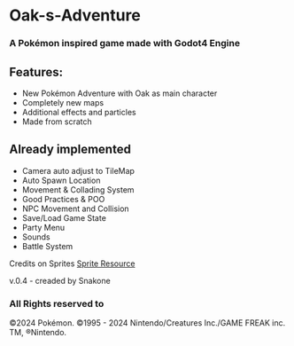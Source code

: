 # Oak-s-Adventure

### A Pokémon inspired game made with Godot4 Engine

## Features:

- New Pokémon Adventure with Oak as main character
- Completely new maps
- Additional effects and particles
- Made from scratch

## Already implemented

- Camera auto adjust to TileMap
- Auto Spawn Location
- Movement & Collading System
- Good Practices & POO
- NPC Movement and Collision
- Save/Load Game State
- Party Menu
- Sounds
- Battle System

Credits on Sprites [Sprite Resource](https://www.spriters-resource.com/)

v.0.4 - creaded by Snakone

### All Rights reserved to
&copy;2024 Pokémon. ©1995 - 2024 Nintendo/Creatures Inc./GAME FREAK inc. TM, ®Nintendo.


